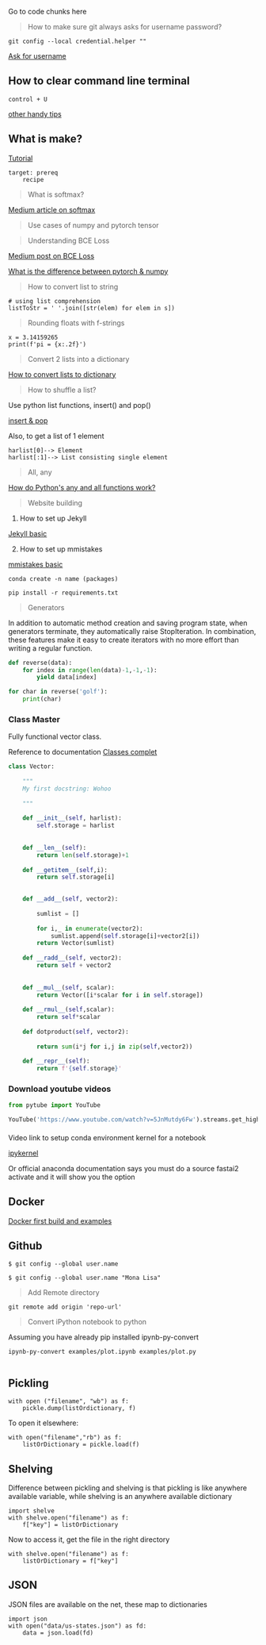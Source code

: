 Go to code chunks here

>How to make sure git always asks for username password?

```
git config --local credential.helper ""
```

[Ask for username](https://stackoverflow.com/questions/13103083/how-do-i-push-to-github-under-a-different-username)

## How to clear command line terminal

```
control + U
```

[other handy tips](https://stackoverflow.com/questions/9679776/how-do-i-clear-delete-the-current-line-in-terminal)

## What is make?

[Tutorial](https://opensource.com/article/18/8/what-how-makefile)

```
target: prereq
    recipe
```

>What is softmax?

[Medium article on softmax](https://medium.com/data-science-bootcamp/understand-the-softmax-function-in-minutes-f3a59641e86d )

>Use cases of numpy and pytorch tensor

>Understanding BCE Loss

[Medium post on BCE Loss](https://towardsdatascience.com/understanding-binary-cross-entropy-log-loss-a-visual-explanation-a3ac6025181a)

[What is the difference between pytorch & numpy](https://rickwierenga.com/blog/machine%20learning/numpy-vs-pytorch-linalg.html)

>How to convert list to string

```
# using list comprehension 
listToStr = ' '.join([str(elem) for elem in s]) 
```

>Rounding floats with f-strings

```
x = 3.14159265
print(f'pi = {x:.2f}')
```


>Convert 2 lists into a dictionary

[How to convert lists to dictionary](https://stackoverflow.com/questions/209840/convert-two-lists-into-a-dictionary)


> How to shuffle a list?

Use python list functions, insert() and pop()

[insert & pop](https://www.geeksforgeeks.org/python-shift-last-element-to-first-position-in-list/)

Also, to get a list of 1 element

```
harlist[0]--> Element
harlist[:1]--> List consisting single element

```

>All, any

[How do Python's any and all functions work?](https://stackoverflow.com/questions/19389490/how-do-pythons-any-and-all-functions-work)


>Website building

1. How to set up Jekyll

[Jekyll basic](https://jekyllrb.com/docs/)

2. How to set up mmistakes

[mmistakes basic](https://jekyllrb.com/docs/)



```
conda create -n name (packages)

pip install -r requirements.txt
```

>Generators

In addition to automatic method creation and saving program state, when generators terminate, they automatically raise StopIteration. In combination, these features make it easy to create iterators with no more effort than writing a regular function.
```python
def reverse(data):
    for index in range(len(data)-1,-1,-1):
        yield data[index]

for char in reverse('golf'):
    print(char)
```

### Class Master

Fully functional vector class.

Reference to documentation [Classes complet](https://docs.python.org/3/tutorial/classes.html#scopes-and-namespaces-example)

```python
class Vector:
    
    """
    My first docstring: Wohoo
    
    """
    
    def __init__(self, harlist):
        self.storage = harlist
        
    
    def __len__(self):
        return len(self.storage)+1
    
    def __getitem__(self,i):
        return self.storage[i]
        

    def __add__(self, vector2):
        
        sumlist = []
        
        for i,_ in enumerate(vector2):
            sumlist.append(self.storage[i]+vector2[i])
        return Vector(sumlist)
        
    def __radd__(self, vector2):
        return self + vector2
    
    
    def __mul__(self, scalar):
        return Vector([i*scalar for i in self.storage])
    
    def __rmul__(self,scalar):
        return self*scalar
    
    def dotproduct(self, vector2):
        
        return sum(i*j for i,j in zip(self,vector2))
    
    def __repr__(self):
        return f'{self.storage}'

```


### Download youtube videos

```python
from pytube import YouTube

YouTube('https://www.youtube.com/watch?v=5JnMutdy6Fw').streams.get_highest_resolution().download(path)
```


#### 

Video link to setup conda environment kernel for a notebook

[ipykernel](https://www.youtube.com/watch?v=6kXLUvsnhuI)

Or official anaconda documentation says you must do a source fastai2 activate and it will show you the option

## Docker 

[Docker first build and examples](https://hub.docker.com/?overlay=onboarding&step=download)


## Github



```
$ git config --global user.name
```

```
$ git config --global user.name "Mona Lisa"
```

>Add Remote directory
```
git remote add origin 'repo-url'

```

> Convert iPython notebook to python

Assuming you have already pip installed ipynb-py-convert

```
ipynb-py-convert examples/plot.ipynb examples/plot.py


```

## Pickling

```
with open ("filename", "wb") as f:
    pickle.dump(listOrdictionary, f)    
```

To open it elsewhere:

```
with open("filename","rb") as f:
    listOrDictionary = pickle.load(f)
```

## Shelving

Difference between pickling and shelving is that pickling is like anywhere available variable, while shelving is an anywhere available dictionary

```
import shelve
with shelve.open("filename") as f:
    f["key"] = listOrDictionary
```

Now to access it, get the file in the right directory

```
with shelve.open("filename") as f:
    listOrDictionary = f["key"]
```


## JSON

JSON files are available on the net, these map to dictionaries
```
import json
with open("data/us-states.json") as fd: 
    data = json.load(fd)
```